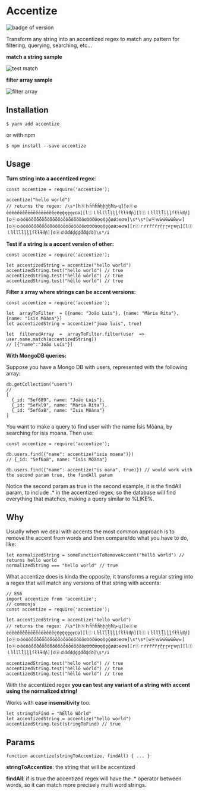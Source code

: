 
# Accentize

![badge of version](https://img.shields.io/badge/npm-v1.0.3-green)

  

Transform any string into an accentized regex to match any pattern for filtering, querying, searching, etc...

  

**match a string sample**

![test match](https://i.imgur.com/aVAqz55.gif)

  

**filter array sample**

![filter array](https://i.imgur.com/ibQvtLW.gif)

  

## Installation

```$ yarn add accentize```

  

or with npm

  

```$ npm install --save accentize ```


## Usage
**Turn string into a accentized regex:**
```
const accentize = require('accentize');

accentize("hello world")
// returns the regex: /\s*[hⓗｈĥḣḧȟḥḩḫẖħⱨⱶɥ][eⓔｅèéêềếễểẽēḕḗĕėëẻěȅȇẹệȩḝęḙḛɇɛǝ][lⓛｌŀĺľḷḹļḽḻſłƚɫⱡꝉꞁꝇ][lⓛｌŀĺľḷḹļḽḻſłƚɫⱡꝉꞁꝇ][oⓞｏòóôồốỗổõṍȭṏōṑṓŏȯȱöȫỏőǒȍȏơờớỡởợọộǫǭøǿɔꝋꝍɵ]\s*\s*[wⓦｗẁẃŵẇẅẘẉⱳ][oⓞｏòóôồốỗổõṍȭṏōṑṓŏȯȱöȫỏőǒȍȏơờớỡởợọộǫǭøǿɔꝋꝍɵ][rⓡｒŕṙřȑȓṛṝŗṟɍɽꝛꞧꞃ][lⓛｌŀĺľḷḹļḽḻſłƚɫⱡꝉꞁꝇ][dⓓｄḋďḍḑḓḏđƌɖɗꝺ]\s*/i
```

**Test if a string is a accent version of other:**
```
const accentize = require('accentize');

let accentizedString = accentize("hello world") 
accentizedString.test("hello world") // true
accentizedString.test("hèllô wórld") // true
accentizedString.test("hêlló world") // true
```

**Filter a array where strings can be accent versions:**
```
const accentize = require('accentize');

let  arrayToFilter  = [{name: "João Luís"}, {name: "Mária Ríta"}, {name: "Ísis Môàna"}]
let accentizedString = accentize("joao luis", true)

let  filteredArray  =  arrayToFilter.filter(user  =>  user.name.match(accentizedString))
// [{"name":"João Luís"}]
```

**With MongoDB queries:**

Suppose you have a Mongo DB with users, represented with the following array:
```
db.getCollection("users") 
// 
[
  {_id: "5ef689", name: "João Luís"},
  {_id: "5efkl9", name: "Mária Ríta"}, 
  {_id: "5ef6a8", name: "Ísis Môàna"}
]
```
You want to make a query to find user with the name Ísis Môàna, by searching for isis moana. Then use:
```
const accentize = require('accentize');

db.users.find({"name": accentize("isis moana")})
// {_id: "5ef6a8", name: "Ísis Môàna"}

db.users.find({"name": accentize("is oana", true)}) // would work with the second param true, the findAll param
```
Notice the second param as true in the second example, it is the findAll param, to include .* in the accentized regex, so the database will find everything that matches, making a query similar to %LIKE%.

## Why

Usually when we deal with accents the most common approach is to remove the accent from words and then compare/do what you have to do, like:
```
let normalizedString = someFunctionToRemoveAccent("hèllô wórld") // returns hello world
normalizedString === "hello world" // true	
```
What accentize does is kinda the opposite, it transforms a regular string into a regex that will match any versions of that string with accents:

```
// ES6
import accentize from 'accentize';
// commonjs
const accentize = require('accentize');

let accentizedString = accentize("hello world") 
// returns the regex: /\s*[hⓗｈĥḣḧȟḥḩḫẖħⱨⱶɥ][eⓔｅèéêềếễểẽēḕḗĕėëẻěȅȇẹệȩḝęḙḛɇɛǝ][lⓛｌŀĺľḷḹļḽḻſłƚɫⱡꝉꞁꝇ][lⓛｌŀĺľḷḹļḽḻſłƚɫⱡꝉꞁꝇ][oⓞｏòóôồốỗổõṍȭṏōṑṓŏȯȱöȫỏőǒȍȏơờớỡởợọộǫǭøǿɔꝋꝍɵ]\s*\s*[wⓦｗẁẃŵẇẅẘẉⱳ][oⓞｏòóôồốỗổõṍȭṏōṑṓŏȯȱöȫỏőǒȍȏơờớỡởợọộǫǭøǿɔꝋꝍɵ][rⓡｒŕṙřȑȓṛṝŗṟɍɽꝛꞧꞃ][lⓛｌŀĺľḷḹļḽḻſłƚɫⱡꝉꞁꝇ][dⓓｄḋďḍḑḓḏđƌɖɗꝺ]\s*/i

accentizedString.test("hello world") // true
accentizedString.test("hèllô wórld") // true
accentizedString.test("hêlló world") // true
```
With the accentized regex **you can test any variant of a string with accent using the normalized string!**

Works with **case insensitivity** too:
```
let stringToFind = "hÉllò Wôrld"
let accentizedString = accentize("hello world")
accentizedString.test(stringToFind) // true
```

## Params
```
function accentize(stringToAccentize, findAll) { ... }
```
**stringToAccentize**: the string that will be accentized

**findAll**: if is true the accentized regex will have the .* operator between words, so it can match more precisely multi word strings.

